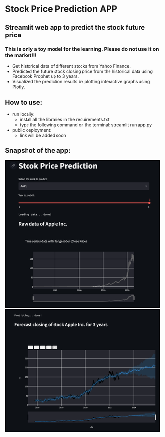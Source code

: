 # Stock Price Prediction APP
## Streamlit web app to predict the stock future price
### This is only a toy model for the learning. Please do not use it on the market!!!
+ Get historical data of different stocks from Yahoo Finance. 
+ Predicted the future stock closing price from the historical data using Facebook Prophet up to 3 years. 
+ Visualized the prediction results by plotting interactive graphs using Plotly.

## How to use:
+ run locally:
  - install all the libraries in the requirements.txt
  - type the following command on the terminal: streamlit run app.py
+ public deployment:
  - link will be added soon
  
## Snapshot of the app:
![snapshot1](img/snapshot1.png)
![snapshot2](img/snapshot2.png)
